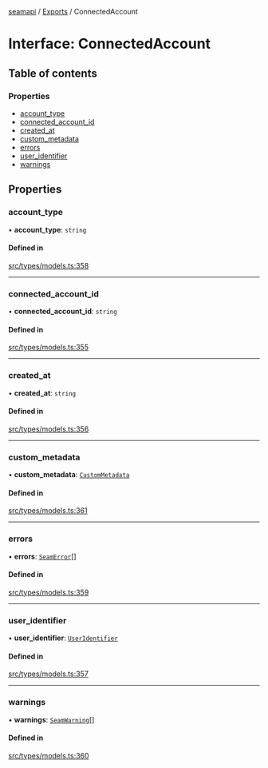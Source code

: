 [seamapi](../README.md) / [Exports](../modules.md) / ConnectedAccount

# Interface: ConnectedAccount

## Table of contents

### Properties

- [account\_type](ConnectedAccount.md#account_type)
- [connected\_account\_id](ConnectedAccount.md#connected_account_id)
- [created\_at](ConnectedAccount.md#created_at)
- [custom\_metadata](ConnectedAccount.md#custom_metadata)
- [errors](ConnectedAccount.md#errors)
- [user\_identifier](ConnectedAccount.md#user_identifier)
- [warnings](ConnectedAccount.md#warnings)

## Properties

### account\_type

• **account\_type**: `string`

#### Defined in

[src/types/models.ts:358](https://github.com/seamapi/javascript/blob/main/src/types/models.ts#L358)

___

### connected\_account\_id

• **connected\_account\_id**: `string`

#### Defined in

[src/types/models.ts:355](https://github.com/seamapi/javascript/blob/main/src/types/models.ts#L355)

___

### created\_at

• **created\_at**: `string`

#### Defined in

[src/types/models.ts:356](https://github.com/seamapi/javascript/blob/main/src/types/models.ts#L356)

___

### custom\_metadata

• **custom\_metadata**: [`CustomMetadata`](../modules.md#custommetadata)

#### Defined in

[src/types/models.ts:361](https://github.com/seamapi/javascript/blob/main/src/types/models.ts#L361)

___

### errors

• **errors**: [`SeamError`](SeamError.md)[]

#### Defined in

[src/types/models.ts:359](https://github.com/seamapi/javascript/blob/main/src/types/models.ts#L359)

___

### user\_identifier

• **user\_identifier**: [`UserIdentifier`](UserIdentifier.md)

#### Defined in

[src/types/models.ts:357](https://github.com/seamapi/javascript/blob/main/src/types/models.ts#L357)

___

### warnings

• **warnings**: [`SeamWarning`](SeamWarning.md)[]

#### Defined in

[src/types/models.ts:360](https://github.com/seamapi/javascript/blob/main/src/types/models.ts#L360)
